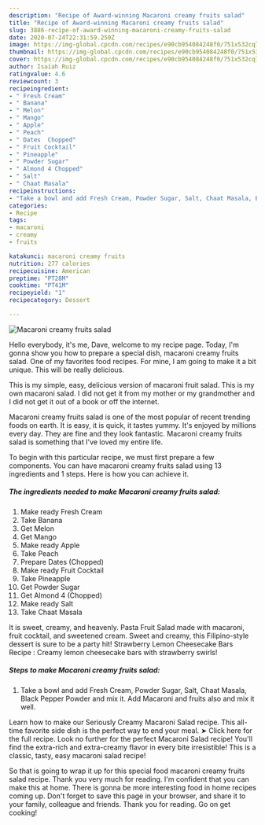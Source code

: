 ```yaml
---
description: "Recipe of Award-winning Macaroni creamy fruits salad"
title: "Recipe of Award-winning Macaroni creamy fruits salad"
slug: 3886-recipe-of-award-winning-macaroni-creamy-fruits-salad
date: 2020-07-24T22:31:59.250Z
image: https://img-global.cpcdn.com/recipes/e90cb954084248f0/751x532cq70/macaroni-creamy-fruits-salad-recipe-main-photo.jpg
thumbnail: https://img-global.cpcdn.com/recipes/e90cb954084248f0/751x532cq70/macaroni-creamy-fruits-salad-recipe-main-photo.jpg
cover: https://img-global.cpcdn.com/recipes/e90cb954084248f0/751x532cq70/macaroni-creamy-fruits-salad-recipe-main-photo.jpg
author: Isaiah Ruiz
ratingvalue: 4.6
reviewcount: 3
recipeingredient:
- " Fresh Cream"
- " Banana"
- " Melon"
- " Mango"
- " Apple"
- " Peach"
- " Dates  Chopped"
- " Fruit Cocktail"
- " Pineapple"
- " Powder Sugar"
- " Almond 4 Chopped"
- " Salt"
- " Chaat Masala"
recipeinstructions:
- "Take a bowl and add Fresh Cream, Powder Sugar, Salt, Chaat Masala, Black Pepper Powder and mix it. Add Macaroni and fruits also and mix it well."
categories:
- Recipe
tags:
- macaroni
- creamy
- fruits

katakunci: macaroni creamy fruits 
nutrition: 277 calories
recipecuisine: American
preptime: "PT28M"
cooktime: "PT41M"
recipeyield: "1"
recipecategory: Dessert

---
```



![Macaroni creamy fruits salad](https://img-global.cpcdn.com/recipes/e90cb954084248f0/751x532cq70/macaroni-creamy-fruits-salad-recipe-main-photo.jpg)

Hello everybody, it's me, Dave, welcome to my recipe page. Today, I'm gonna show you how to prepare a special dish, macaroni creamy fruits salad. One of my favorites food recipes. For mine, I am going to make it a bit unique. This will be really delicious.

This is my simple, easy, delicious version of macaroni fruit salad. This is my own macaroni salad. I did not get it from my mother or my grandmother and I did not get it out of a book or off the internet.

Macaroni creamy fruits salad is one of the most popular of recent trending foods on earth. It is easy, it is quick, it tastes yummy. It's enjoyed by millions every day. They are fine and they look fantastic. Macaroni creamy fruits salad is something that I've loved my entire life.


To begin with this particular recipe, we must first prepare a few components. You can have macaroni creamy fruits salad using 13 ingredients and 1 steps. Here is how you can achieve it.

<!--inarticleads1-->

##### The ingredients needed to make Macaroni creamy fruits salad:

1. Make ready  Fresh Cream
1. Take  Banana
1. Get  Melon
1. Get  Mango
1. Make ready  Apple
1. Take  Peach
1. Prepare  Dates  (Chopped)
1. Make ready  Fruit Cocktail
1. Take  Pineapple
1. Get  Powder Sugar
1. Get  Almond 4 (Chopped)
1. Make ready  Salt
1. Take  Chaat Masala


It is sweet, creamy, and heavenly. Pasta Fruit Salad made with macaroni, fruit cocktail, and sweetened cream. Sweet and creamy, this Filipino-style dessert is sure to be a party hit! Strawberry Lemon Cheesecake Bars Recipe : Creamy lemon cheesecake bars with strawberry swirls! 

<!--inarticleads2-->

##### Steps to make Macaroni creamy fruits salad:

1. Take a bowl and add Fresh Cream, Powder Sugar, Salt, Chaat Masala, Black Pepper Powder and mix it. Add Macaroni and fruits also and mix it well.


Learn how to make our Seriously Creamy Macaroni Salad recipe. This all-time favorite side dish is the perfect way to end your meal. ➤ Click here for the full recipe. Look no further for the perfect Macaroni Salad recipe! You&#39;ll find the extra-rich and extra-creamy flavor in every bite irresistible! This is a classic, tasty, easy macaroni salad recipe! 

So that is going to wrap it up for this special food macaroni creamy fruits salad recipe. Thank you very much for reading. I'm confident that you can make this at home. There is gonna be more interesting food in home recipes coming up. Don't forget to save this page in your browser, and share it to your family, colleague and friends. Thank you for reading. Go on get cooking!

